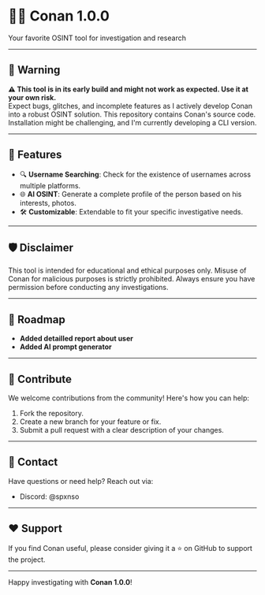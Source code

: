 # 🕵️‍♂️ Conan 1.0.0  
Your favorite OSINT tool for investigation and research  

---

## 🚨 Warning  
**⚠️ This tool is in its early build and might not work as expected. Use it at your own risk.**  
Expect bugs, glitches, and incomplete features as I actively develop Conan into a robust OSINT solution. 
This repository contains Conan's source code. Installation might be challenging, and I'm currently developing a CLI version.

---

## 🌟 Features  
- 🔍 **Username Searching**: Check for the existence of usernames across multiple platforms.  
- 🌐 **AI OSINT**: Generate a complete profile of the person based on his interests, photos.
- 🛠️ **Customizable**: Extendable to fit your specific investigative needs.  

---

## 🛡️ Disclaimer  
This tool is intended for educational and ethical purposes only. Misuse of Conan for malicious purposes is strictly prohibited. Always ensure you have permission before conducting any investigations.  

---

## 🚀 Roadmap  
- **Added detailled report about user**
- **Added AI prompt generator**
---

## 🤝 Contribute  
We welcome contributions from the community! Here's how you can help:  
1. Fork the repository.  
2. Create a new branch for your feature or fix.  
3. Submit a pull request with a clear description of your changes.  

---

## 📧 Contact  
Have questions or need help? Reach out via:  
- Discord: @spxnso

---

## ❤️ Support  
If you find Conan useful, please consider giving it a ⭐ on GitHub to support the project.  

---

Happy investigating with **Conan 1.0.0**!  
